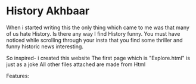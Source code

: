 # History Akhbaar
When i started writing this the only thing which came to me was that many of us hate History. Is there any way I find History funny.
You must have noticed while scrolling through your insta that you find some thriller and funny historic news interesting.


So inspired- i created this website
The first page which is "Explore.html" is just as a joke
All other files attached are made from Html


Features:
